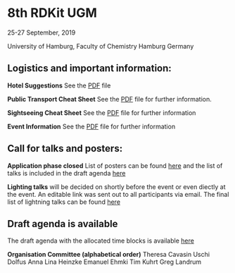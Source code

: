 # 8th RDKit UGM
25-27 September, 2019

University of Hamburg,
Faculty of Chemistry
Hamburg Germany

## Logistics and important information:
**Hotel Suggestions** See the [PDF](Info/RDKit_UGM_2019_Hotel_Recommendations.pdf) file

**Public Transport Cheat Sheet** See the [PDF](Info/public_transport_info.pdf) file for further information. 

**Sightseeing Cheat Sheet** See the [PDF](Info/sightseeing_info.pdf) file for further information

**Event Information** See the [PDF](Info/general_info.pdf) file for further information

## Call for talks and posters:

**Application phase closed**
List of posters can be found [here](Info/rdkitugm2019_poster_presentations.pdf) and the list of talks is included in the draft agenda [here](Info/Draft_Agenda.pdf)

**Lighting talks** will be decided on shortly before the event or even diectly at the event. An editable link was sent out to all participants via email.
The final list of lightning talks can be found [here](Lightning/lightning_talks_list_with_titlesl.pdf)

## Draft agenda is available
The draft agenda with the allocated time blocks is available [here](Info/Draft_Agenda.pdf)

**Organisation Committee (alphabetical order)**
Theresa Cavasin
Uschi Dolfus
Anna Lina Heinzke
Emanuel Ehmki
Tim Kuhrt
Greg Landrum

